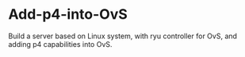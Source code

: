 # Add-p4-into-OvS
Build a server based on Linux system, with ryu controller for OvS, and adding p4 capabilities into OvS.

